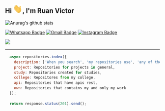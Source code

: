 ## Hi <img src="https://raw.githubusercontent.com/ABSphreak/ABSphreak/master/gifs/Hi.gif" width="30px">, I'm Ruan Victor

![Anurag's github stats](https://github-readme-stats.vercel.app/api?username=RuanCarreiroGomes&show_icons=true&bg_color=14274e&text_color=FFF&title_color=FFFF&icon_color=FFF)


[![Whatsapp Badge](https://img.shields.io/badge/-WhatsApp-6633cc?style=flat-square&logo=Whatsapp&color=14274e&link=https://wa.me/qr/JOOYRRZW2XVID1)](https://wa.me/qr/JOOYRRZW2XVID1)
[![Gmail Badge](https://img.shields.io/badge/-Gmail-c14438?style=flat-square&logo=Gmail&color=14274e&link=mailto:ruanvictorp22111@gmail.com)](mailto:ruanvictorp22111@gmail.com)
[![Instagram Badge](https://img.shields.io/badge/-@rruan_victor-8a2be2?style=flat-square&labelColor=8a2be2&logo=instagram&logoColor=white&link=https://www.instagram.com/rruan_victor)](https://www.instagram.com/rruan_victor)

<a href="https://github.com/RuanCarreiroGomes">
  <img src="https://github-readme-stats.vercel.app/api/top-langs/?username=RuanCarreiroGomes&layout=compact&theme=dark&langs_count=8" />
</a>
<hr>

```javascript
  async repositories.index({
    description: ['When you search', 'my repositories use', 'any of these values above'],
    project: Repositories for projects in general,
    study: Repositories created for studies,
    college: Repositores from my college,
    api: Repositories that have apis rest,
    own: Repositories that contains my and only my work
  });
  
  return response.status(201).send();
```




